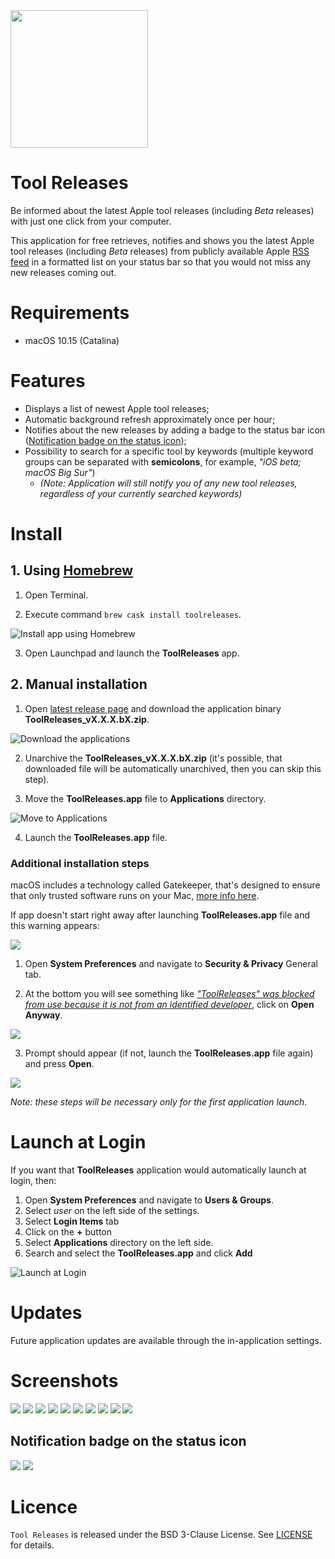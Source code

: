 <img src="./Screenshots/icon.png" width="220">

# Tool Releases

Be informed about the latest Apple tool releases (including *Beta* releases) with just one click from your computer.

This application for free retrieves, notifies and shows you the latest Apple tool releases (including *Beta* releases) from publicly available Apple [RSS feed](https://developer.apple.com/news/releases/rss/releases.rss) in a formatted list on your status bar so that you would not miss any new releases coming out.

# Requirements

* macOS 10.15 (Catalina)

# Features

* Displays a list of newest Apple tool releases;
* Automatic background refresh approximately once per hour;
* Notifies about the new releases by adding a badge to the status bar icon ([Notification badge on the status icon](#notification-badge-on-the-status-icon));
* Possibility to search for a specific tool by keywords (multiple keyword groups can be separated with **semicolons**, for example, *"iOS beta; macOS Big Sur"*) 
  * *(Note: Application will still notify you of any new tool releases, regardless of your currently searched keywords)*

# Install

## 1. Using [Homebrew](https://brew.sh)

1. Open Terminal.

2. Execute command `brew cask install toolreleases`.

![Install app using Homebrew](./Screenshots/install_using_homebrew.png)

3. Open Launchpad and launch the **ToolReleases** app.

## 2. Manual installation

1. Open [latest release page](https://github.com/DeveloperMaris/ToolReleases/releases/latest) and download the application binary **ToolReleases_vX.X.X.bX.zip**.

![Download the applications](./Screenshots/download_application.png)

2. Unarchive the **ToolReleases_vX.X.X.bX.zip** (it's possible, that downloaded file will be automatically unarchived, then you can skip this step).

3. Move the **ToolReleases.app** file to **Applications** directory.

![Move to Applications](./Screenshots/move_to_applications.gif)

4. Launch the **ToolReleases.app** file.

### Additional installation steps

macOS includes a technology called Gatekeeper, that's designed to ensure that only trusted software runs on your Mac, [more info here](https://support.apple.com/en-us/HT202491).

If app doesn't start right away after launching **ToolReleases.app** file and this warning appears:

<img src="./Screenshots/warning_1.png">

1. Open **System Preferences** and navigate to **Security & Privacy** General tab.

2. At the bottom you will see something like <ins>*"ToolReleases" was blocked from use because it is not from an identified developer*</ins>, click on **Open Anyway**.

<img src="./Screenshots/warning_2.png">

3. Prompt should appear (if not, launch the **ToolReleases.app** file again) and press **Open**.

<img src="./Screenshots/warning_3.png">

*Note: these steps will be necessary only for the first application launch.*

# Launch at Login

If you want that **ToolReleases** application would automatically launch at login, then:

1. Open **System Preferences** and navigate to **Users & Groups**.
2. Select *user* on the left side of the settings.
3. Select **Login Items** tab
4. Click on the **+** button
5. Select **Applications** directory on the left side.
6. Search and select the **ToolReleases.app** and click **Add**

![Launch at Login](./Screenshots/launch_at_login.gif)

# Updates

Future application updates are available through the in-application settings.

# Screenshots

<img src="./Screenshots/dark_mode_1.png">

<img src="./Screenshots/light_mode_1.png">

<img src="./Screenshots/dark_mode_2.png">

<img src="./Screenshots/light_mode_2.png">

<img src="./Screenshots/dark_mode_3.png">

<img src="./Screenshots/light_mode_3.png">

<img src="./Screenshots/dark_mode_4.png">

<img src="./Screenshots/light_mode_4.png">

<img src="./Screenshots/dark_mode_5.png">

<img src="./Screenshots/light_mode_5.png">

## Notification badge on the status icon

<img src="./Screenshots/dark_mode_6.png">

<img src="./Screenshots/light_mode_6.png">

# Licence

`Tool Releases` is released under the BSD 3-Clause License. See [LICENSE](LICENSE) for details.
